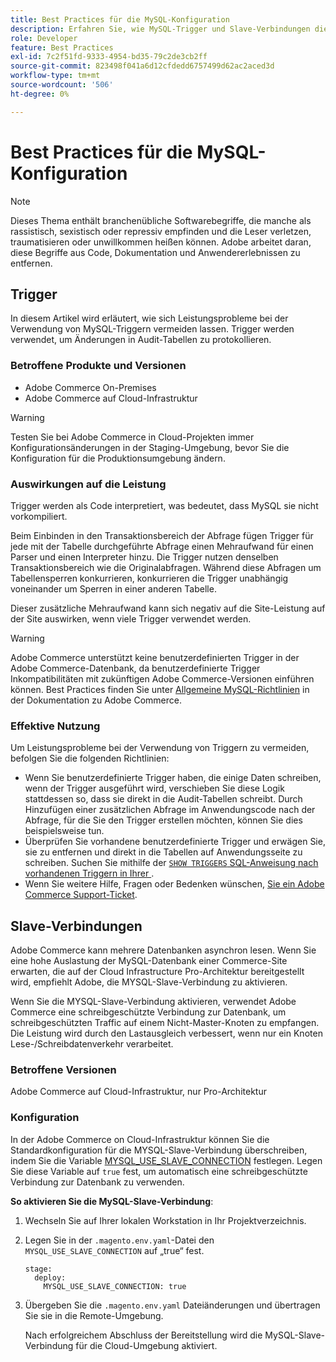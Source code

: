 ```yaml
---
title: Best Practices für die MySQL-Konfiguration
description: Erfahren Sie, wie MySQL-Trigger und Slave-Verbindungen die Leistung der Commerce-Site beeinflussen und wie Sie sie effektiv nutzen können.
role: Developer
feature: Best Practices
exl-id: 7c2f51fd-9333-4954-bd35-79c2de3cb2ff
source-git-commit: 823498f041a6d12cfdedd6757499d62ac2aced3d
workflow-type: tm+mt
source-wordcount: '506'
ht-degree: 0%

---
```


# Best Practices für die MySQL-Konfiguration

>[!NOTE]
>
>Dieses Thema enthält branchenübliche Softwarebegriffe, die manche als rassistisch, sexistisch oder repressiv empfinden und die Leser verletzen, traumatisieren oder unwillkommen heißen können. Adobe arbeitet daran, diese Begriffe aus Code, Dokumentation und Anwendererlebnissen zu entfernen.

## Trigger

In diesem Artikel wird erläutert, wie sich Leistungsprobleme bei der Verwendung von MySQL-Triggern vermeiden lassen. Trigger werden verwendet, um Änderungen in Audit-Tabellen zu protokollieren.

### Betroffene Produkte und Versionen

- Adobe Commerce On-Premises
- Adobe Commerce auf Cloud-Infrastruktur

>[!WARNING]
>
>Testen Sie bei Adobe Commerce in Cloud-Projekten immer Konfigurationsänderungen in der Staging-Umgebung, bevor Sie die Konfiguration für die Produktionsumgebung ändern.

### Auswirkungen auf die Leistung

Trigger werden als Code interpretiert, was bedeutet, dass MySQL sie nicht vorkompiliert.

Beim Einbinden in den Transaktionsbereich der Abfrage fügen Trigger für jede mit der Tabelle durchgeführte Abfrage einen Mehraufwand für einen Parser und einen Interpreter hinzu. Die Trigger nutzen denselben Transaktionsbereich wie die Originalabfragen. Während diese Abfragen um Tabellensperren konkurrieren, konkurrieren die Trigger unabhängig voneinander um Sperren in einer anderen Tabelle.

Dieser zusätzliche Mehraufwand kann sich negativ auf die Site-Leistung auf der Site auswirken, wenn viele Trigger verwendet werden.

>[!WARNING]
>
>Adobe Commerce unterstützt keine benutzerdefinierten Trigger in der Adobe Commerce-Datenbank, da benutzerdefinierte Trigger Inkompatibilitäten mit zukünftigen Adobe Commerce-Versionen einführen können. Best Practices finden Sie unter [Allgemeine MySQL-Richtlinien](../../../installation/prerequisites/database/mysql.md) in der Dokumentation zu Adobe Commerce.

### Effektive Nutzung

Um Leistungsprobleme bei der Verwendung von Triggern zu vermeiden, befolgen Sie die folgenden Richtlinien:

- Wenn Sie benutzerdefinierte Trigger haben, die einige Daten schreiben, wenn der Trigger ausgeführt wird, verschieben Sie diese Logik stattdessen so, dass sie direkt in die Audit-Tabellen schreibt. Durch Hinzufügen einer zusätzlichen Abfrage im Anwendungscode nach der Abfrage, für die Sie den Trigger erstellen möchten, können Sie dies beispielsweise tun.
- Überprüfen Sie vorhandene benutzerdefinierte Trigger und erwägen Sie, sie zu entfernen und direkt in die Tabellen auf Anwendungsseite zu schreiben. Suchen Sie mithilfe der [`SHOW TRIGGERS` SQL-Anweisung nach vorhandenen Triggern in Ihrer &#x200B;](https://dev.mysql.com/doc/refman/8.0/en/show-triggers.html).
- Wenn Sie weitere Hilfe, Fragen oder Bedenken wünschen, [&#x200B; Sie ein Adobe Commerce Support-Ticket](https://experienceleague.adobe.com/docs/commerce-knowledge-base/kb/help-center-guide/magento-help-center-user-guide.html?lang=de&#submit-ticket).

## Slave-Verbindungen

Adobe Commerce kann mehrere Datenbanken asynchron lesen. Wenn Sie eine hohe Auslastung der MySQL-Datenbank einer Commerce-Site erwarten, die auf der Cloud Infrastructure Pro-Architektur bereitgestellt wird, empfiehlt Adobe, die MYSQL-Slave-Verbindung zu aktivieren.

Wenn Sie die MYSQL-Slave-Verbindung aktivieren, verwendet Adobe Commerce eine schreibgeschützte Verbindung zur Datenbank, um schreibgeschützten Traffic auf einem Nicht-Master-Knoten zu empfangen. Die Leistung wird durch den Lastausgleich verbessert, wenn nur ein Knoten Lese-/Schreibdatenverkehr verarbeitet.

### Betroffene Versionen

Adobe Commerce auf Cloud-Infrastruktur, nur Pro-Architektur

### Konfiguration

In der Adobe Commerce on Cloud-Infrastruktur können Sie die Standardkonfiguration für die MYSQL-Slave-Verbindung überschreiben, indem Sie die Variable [MYSQL_USE_SLAVE_CONNECTION](https://experienceleague.adobe.com/docs/commerce-cloud-service/user-guide/configure/env/stage/variables-deploy.html?lang=de#mysql_use_slave_connection) festlegen. Legen Sie diese Variable auf `true` fest, um automatisch eine schreibgeschützte Verbindung zur Datenbank zu verwenden.

**So aktivieren Sie die MySQL-Slave-Verbindung**:

1. Wechseln Sie auf Ihrer lokalen Workstation in Ihr Projektverzeichnis.

1. Legen Sie in der `.magento.env.yaml`-Datei den `MYSQL_USE_SLAVE_CONNECTION` auf „true“ fest.

   ```
   stage:
     deploy:
       MYSQL_USE_SLAVE_CONNECTION: true
   ```

1. Übergeben Sie die `.magento.env.yaml` Dateiänderungen und übertragen Sie sie in die Remote-Umgebung.

   Nach erfolgreichem Abschluss der Bereitstellung wird die MySQL-Slave-Verbindung für die Cloud-Umgebung aktiviert.
